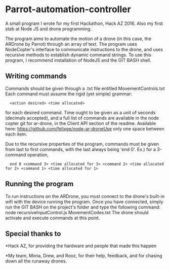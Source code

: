 # Parrot-automation-controller
A small program I wrote for my first Hackathon, Hack AZ 2016. Also my first stab at Node JS and drone programming.

The program aims to automate the motion of a drone (in this case, the ARDrone by Parrot) through an array of text. The program uses NodeCopter's interface to communicate instructions to the drone, and uses recursive methods to establish dynamic command strings. To use this program, I recommend installation of NodeJS and the GIT BASH shell.

Writing commands
----------------
Commands should be given through a .txt file entitled MovementControls.txt 
Each command must assume the rigid (yet simple) grammar: 

      <action desired> <time allocated>

  for each desired command. Time ought to be given as a unit of seconds (decimals accepted), and a full list of commands are available in the node copter git for ar-drone, in the Client API section of the readme.
    Available here: https://github.com/felixge/node-ar-droneUse only one space between each item. 

  Due to the recursive properties of the program, commands must be given from last to first commands, with the last always being 'end 0'.
  Ex.) for a 3-command operation,
      
      end 0 <command 3> <time allocated for 3> <command 2> <time allocated for 2> <command 1> <time allocated for 1>

Running the program
-------------------
To run instructions on the ARDrone, you must connect to the drone's built-in wifi with the device running the program. Once you have connected, simply run the GIT BASH on the project's folder and type the following command:
    node recursiveInputControl.js MovementCodes.txt
The drone should activate and execute commands at this point.

Special thanks to
-----------------
  *Hack AZ, for providing the hardware and people that made this happen
  
  *My team, Mona, Drew, and Rooz, for their help, feedback, and for chasing down all the runaway drones.
